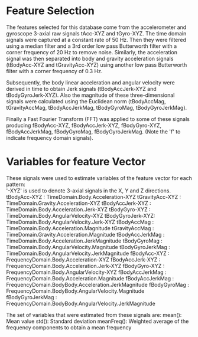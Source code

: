 Feature Selection 
=================

The features selected for this database come from the accelerometer and gyroscope 3-axial raw signals tAcc-XYZ and tGyro-XYZ. The time domain signals were captured at a constant rate of 50 Hz. Then they were filtered using a median filter and a 3rd order low pass Butterworth filter with a corner frequency of 20 Hz to remove noise. Similarly, the acceleration signal was then separated into body and gravity acceleration signals (tBodyAcc-XYZ and tGravityAcc-XYZ) using another low pass Butterworth filter with a corner frequency of 0.3 Hz. 

Subsequently, the body linear acceleration and angular velocity were derived in time to obtain Jerk signals (tBodyAccJerk-XYZ and tBodyGyroJerk-XYZ). Also the magnitude of these three-dimensional signals were calculated using the Euclidean norm (tBodyAccMag, tGravityAccMag, tBodyAccJerkMag, tBodyGyroMag, tBodyGyroJerkMag). 

Finally a Fast Fourier Transform (FFT) was applied to some of these signals producing fBodyAcc-XYZ, fBodyAccJerk-XYZ, fBodyGyro-XYZ, fBodyAccJerkMag, fBodyGyroMag, fBodyGyroJerkMag. (Note the 'f' to indicate frequency domain signals). 

Variables for feature Vector
============================
These signals were used to estimate variables of the feature vector for each pattern:  
'-XYZ' is used to denote 3-axial signals in the X, Y and Z directions.
tBodyAcc-XYZ     : TimeDomain.Body.Acceleration-XYZ
tGravityAcc-XYZ  : TimeDomain.Gravity.Acceleration-XYZ
tBodyAccJerk-XYZ : TimeDomain.Body.Acceleration.Jerk-XYZ
tBodyGyro-XYZ	   : TimeDomain.Body.AngularVelocity-XYZ
tBodyGyroJerk-XYZ: TimeDomain.Body.AngularVelocity.Jerk-XYZ
tBodyAccMag      : TimeDomain.Body.Acceleration.Magnitude
tGravityAccMag   : TimeDomain.Gravity.Acceleration.Magnitude
tBodyAccJerkMag  : TimeDomain.Body.Acceleration.JerkMagnitude
tBodyGyroMag     : TimeDomain.Body.AngularVelocity.Magnitude
tBodyGyroJerkMag : TimeDomain.Body.AngularVelocity.JerkMagnitude
fBodyAcc-XYZ     : FrequencyDomain.Body.Acceleration-XYZ
fBodyAccJerk-XYZ : FrequencyDomain.Body.Acceleration.Jerk-XYZ
fBodyGyro-XYZ    : FrequencyDomain.Body.AngularVelocity-XYZ
fBodyAccJerkMag  : FrequencyDomain.Body.Acceleration.Magnitude
fBodyAccJerkMag  : FrequencyDomain.BodyBody.Acceleration.JerkMagnitude
fBodyGyroMag     : FrequencyDomain.BodyBody.AngularVelocity.Magnitude
fBodyGyroJerkMag : FrequencyDomain.BodyBody.AngularVelocity.JerkMagnitude

The set of variables that were estimated from these signals are: 
mean(): Mean value
std(): Standard deviation
meanFreq(): Weighted average of the frequency components to obtain a mean frequency


